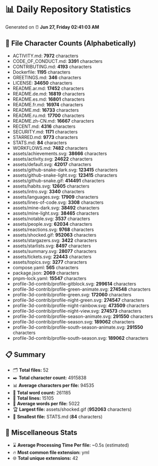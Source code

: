 # 📊 Daily Repository Statistics
Generated on ⏰ **Jun 27, Friday 02:41:03 AM**

## 📂 File Character Counts (Alphabetically)
- ACTIVITY.md: **7972** characters
- CODE_OF_CONDUCT.md: **3391** characters
- CONTRIBUTING.md: **4193** characters
- Dockerfile: **1195** characters
- GREETINGS.md: **346** characters
- LICENSE: **34650** characters
- README.ar.md: **17452** characters
- README.de.md: **16819** characters
- README.es.md: **16801** characters
- README.fr.md: **16974** characters
- README.md: **16733** characters
- README.ru.md: **17700** characters
- README.zh-CN.md: **16667** characters
- RECENT.md: **4316** characters
- SECURITY.md: **1171** characters
- STARRED.md: **9773** characters
- STATS.md: **84** characters
- WORKFLOWS.md: **7482** characters
- assets/achievements.svg: **38666** characters
- assets/activity.svg: **24622** characters
- assets/default.svg: **42017** characters
- assets/github-snake-dark.svg: **123415** characters
- assets/github-snake-light.svg: **123415** characters
- assets/github-snake.gif: **414491** characters
- assets/habits.svg: **12605** characters
- assets/intro.svg: **3340** characters
- assets/languages.svg: **17909** characters
- assets/lines-of-code.svg: **3308** characters
- assets/mine-dark.svg: **38492** characters
- assets/mine-light.svg: **38465** characters
- assets/notable.svg: **3537** characters
- assets/people.svg: **62034** characters
- assets/reactions.svg: **9768** characters
- assets/shocked.gif: **952063** characters
- assets/stargazers.svg: **3422** characters
- assets/starlists.svg: **8497** characters
- assets/summary.svg: **28077** characters
- assets/tickets.svg: **22443** characters
- assets/topics.svg: **3277** characters
- compose.yaml: **565** characters
- package.json: **2069** characters
- pnpm-lock.yaml: **15547** characters
- profile-3d-contrib/profile-gitblock.svg: **299614** characters
- profile-3d-contrib/profile-green-animate.svg: **274548** characters
- profile-3d-contrib/profile-green.svg: **172060** characters
- profile-3d-contrib/profile-night-green.svg: **274547** characters
- profile-3d-contrib/profile-night-rainbow.svg: **473509** characters
- profile-3d-contrib/profile-night-view.svg: **274573** characters
- profile-3d-contrib/profile-season-animate.svg: **291550** characters
- profile-3d-contrib/profile-season.svg: **189062** characters
- profile-3d-contrib/profile-south-season-animate.svg: **291550** characters
- profile-3d-contrib/profile-south-season.svg: **189062** characters

## 📋 Summary
- 🗂️ **Total files:** 52
- ✒️ **Total character count:** 4915838
- 📊 **Average characters per file:** 94535
- 📝 **Total word count:** 261185
- 🧾 **Total lines:** 15105
- 📐 **Average words per file:** 5022
- 🏆 **Largest file:** assets/shocked.gif (**952063** characters)
- 🥉 **Smallest file:** STATS.md (**84** characters)

## 🌟 Miscellaneous Stats
- ⌛ **Average Processing Time Per file:** ~0.5s (estimated)
- 🔥 **Most common file extension:** yml
- 🌐 **Total unique extensions:** 42
